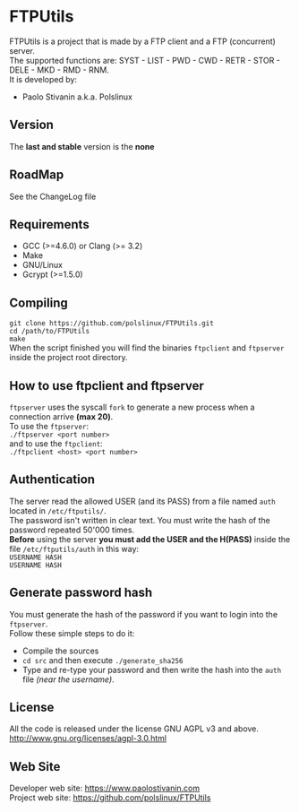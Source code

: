 FTPUtils
========
FTPUtils is a project that is made by a FTP client and a FTP (concurrent) server.<br>
The supported functions are: SYST - LIST - PWD - CWD - RETR - STOR - DELE - MKD - RMD - RNM.<br>
It is developed by:

* Paolo Stivanin a.k.a. Polslinux


Version
-------
The **last and stable** version is the **none**


RoadMap
-------
See the ChangeLog file


Requirements
------------
* GCC (>=4.6.0) or Clang (>= 3.2)
* Make
* GNU/Linux
* Gcrypt (>=1.5.0)

Compiling
---------
`git clone https://github.com/polslinux/FTPUtils.git`<br>
`cd /path/to/FTPUtils`<br>
`make`<br>
When the script finished you will find the binaries `ftpclient` and `ftpserver` inside the project root directory.


How to use ftpclient and ftpserver
----------------------------------
`ftpserver` uses the syscall `fork` to generate a new process when a connection arrive **(max 20)**.<br>
To use the `ftpserver`:<br>
`./ftpserver <port number>`<br>
and to use the `ftpclient`:<br>
`./ftpclient <host> <port number>`


Authentication
--------------
The server read the allowed USER (and its PASS) from a file named `auth` located in `/etc/ftputils/`.<br>
The password isn't written in clear text. You must write the hash of the password repeated 50'000 times.<br>
**Before** using the server **you must add the USER and the H(PASS)** inside the file `/etc/ftputils/auth` in this way:<br>
`USERNAME HASH`<br>
`USERNAME HASH`<br>


Generate password hash
----------------------
You must generate the hash of the password if you want to login into the `ftpserver`.<br>
Follow these simple steps to do it:<br>

* Compile the sources
* `cd src` and then execute `./generate_sha256`
* Type and re-type your password and then write the hash into the `auth` file _(near the username)_.

License
-------
All the code is released under the license GNU AGPL v3 and above.<br>
<http://www.gnu.org/licenses/agpl-3.0.html><br>


Web Site
--------
Developer web site:	<https://www.paolostivanin.com><br>
Project web site:	<https://github.com/polslinux/FTPUtils>
